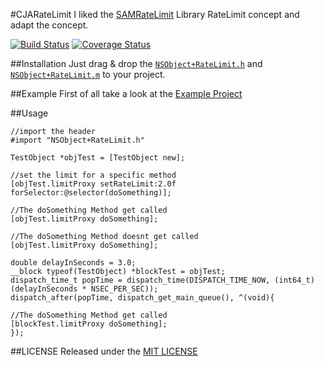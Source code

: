 #CJARateLimit
I liked the [SAMRateLimit](https://github.com/soffes/SAMRateLimit) Library RateLimit concept and adapt the concept. 

[![Build Status](https://travis-ci.org/carlj/CJARateLimit.png?branch=master)](https://travis-ci.org/carlj/CJARateLimit)
[![Coverage Status](https://coveralls.io/repos/carlj/CJARateLimit/badge.png?branch=master)](https://coveralls.io/r/carlj/CJARateLimit?branch=master)

##Installation
Just drag & drop the [`NSObject+RateLimit.h`](CJARateLimit/NSObject+RateLimit.h) and [`NSObject+RateLimit.m`](CJARateLimit/NSObject+RateLimit.m) to your project.

##Example
First of all take a look at the [Example Project](Example/Classes/ExampleViewController.m)

##Usage
``` objc
//import the header
#import "NSObject+RateLimit.h"
```

``` objc
TestObject *objTest = [TestObject new];

//set the limit for a specific method
[objTest.limitProxy setRateLimit:2.0f forSelector:@selector(doSomething)];

//The doSomething Method get called
[objTest.limitProxy doSomething]; 

//The doSomething Method doesnt get called
[objTest.limitProxy doSomething]; 

double delayInSeconds = 3.0;
__block typeof(TestObject) *blockTest = objTest;
dispatch_time_t popTime = dispatch_time(DISPATCH_TIME_NOW, (int64_t)(delayInSeconds * NSEC_PER_SEC));
dispatch_after(popTime, dispatch_get_main_queue(), ^(void){

//The doSomething Method get called
[blockTest.limitProxy doSomething]; 
});
```

##LICENSE
Released under the [MIT LICENSE](LICENSE)